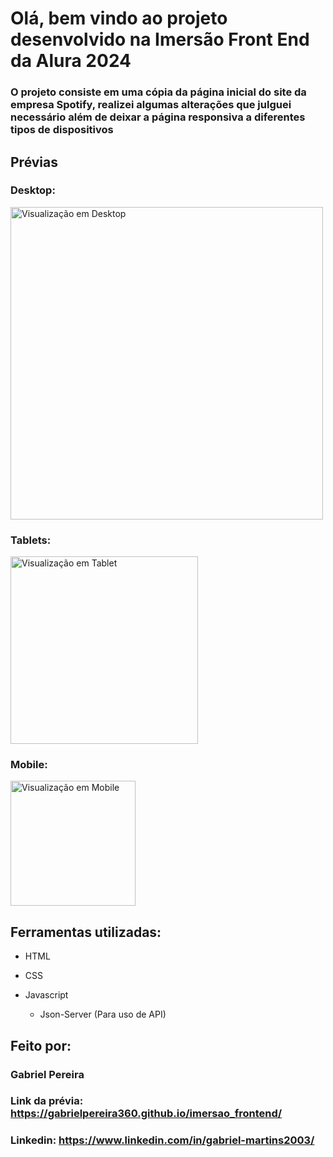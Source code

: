 # Olá, bem vindo ao projeto desenvolvido na Imersão Front End da Alura 2024
### O projeto consiste em uma cópia da página inicial do site da empresa Spotify, realizei algumas alterações que julguei necessário além de deixar a página responsiva a diferentes tipos de dispositivos

## Prévias

<div>
  <div>
    <h3>Desktop:</h3> 
       <img src="https://i.ibb.co/pKR1pXp/127-0-0-1-5500-index-html-Nest-Hub-Max.png" width="500px" alt="Visualização em Desktop"/>
  </div>
  
  <div>
  <h3>Tablets:</h3> 
    <img src="https://i.ibb.co/hKTMYRW/127-0-0-1-5500-index-html-i-Pad.png" width="300px" alt="Visualização em Tablet"/>
  </div>
  
  <div>
  <h3>Mobile:</h3>
    <img src="https://i.ibb.co/dJ1TVkN/127-0-0-1-5500-index-html-Nexus-5-X.png" width="200px" alt="Visualização em Mobile"/>
  </div>
</div>

## Ferramentas utilizadas:

* HTML

* CSS

* Javascript
    * Json-Server (Para uso de API)

## Feito por:

### Gabriel Pereira

### Link da prévia: https://gabrielpereira360.github.io/imersao_frontend/
### Linkedin: https://www.linkedin.com/in/gabriel-martins2003/
